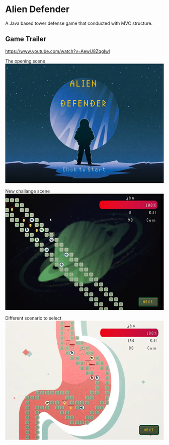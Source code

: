 # Alien Defender
A Java based tower defense game that conducted with MVC structure.

## Game Trailer
https://www.youtube.com/watch?v=AewU8ZqgIwI

The opening scene
![game scene1](https://github.com/worksB-collab/AlienDefender/blob/master/game%20footage/Screenshot_12.png)

New challange scene
![game scene1](https://github.com/worksB-collab/AlienDefender/blob/master/game%20footage/Screenshot_14.png)

Different scenario to select
![game scene1](https://github.com/worksB-collab/AlienDefender/blob/master/game%20footage/Screenshot_13.png)
